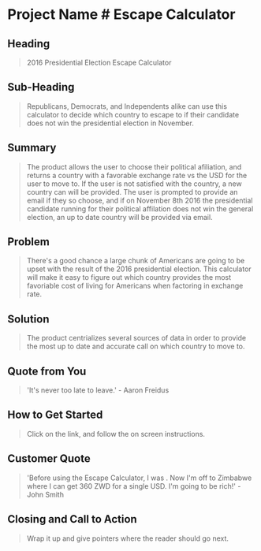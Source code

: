 # Project Name # Escape Calculator

<!-- 
> This material was originally posted [here](http://www.quora.com/What-is-Amazons-approach-to-product-development-and-product-management). It is reproduced here for posterities sake.

There is an approach called "working backwards" that is widely used at Amazon. They work backwards from the customer, rather than starting with an idea for a product and trying to bolt customers onto it. While working backwards can be applied to any specific product decision, using this approach is especially important when developing new products or features.

For new initiatives a product manager typically starts by writing an internal press release announcing the finished product. The target audience for the press release is the new/updated product's customers, which can be retail customers or internal users of a tool or technology. Internal press releases are centered around the customer problem, how current solutions (internal or external) fail, and how the new product will blow away existing solutions.

If the benefits listed don't sound very interesting or exciting to customers, then perhaps they're not (and shouldn't be built). Instead, the product manager should keep iterating on the press release until they've come up with benefits that actually sound like benefits. Iterating on a press release is a lot less expensive than iterating on the product itself (and quicker!).

If the press release is more than a page and a half, it is probably too long. Keep it simple. 3-4 sentences for most paragraphs. Cut out the fat. Don't make it into a spec. You can accompany the press release with a FAQ that answers all of the other business or execution questions so the press release can stay focused on what the customer gets. My rule of thumb is that if the press release is hard to write, then the product is probably going to suck. Keep working at it until the outline for each paragraph flows. 

Oh, and I also like to write press-releases in what I call "Oprah-speak" for mainstream consumer products. Imagine you're sitting on Oprah's couch and have just explained the product to her, and then you listen as she explains it to her audience. That's "Oprah-speak", not "Geek-speak".

Once the project moves into development, the press release can be used as a touchstone; a guiding light. The product team can ask themselves, "Are we building what is in the press release?" If they find they're spending time building things that aren't in the press release (overbuilding), they need to ask themselves why. This keeps product development focused on achieving the customer benefits and not building extraneous stuff that takes longer to build, takes resources to maintain, and doesn't provide real customer benefit (at least not enough to warrant inclusion in the press release).
 -->
 
## Heading ##
  > 2016 Presidential Election Escape Calculator

## Sub-Heading ##
  > Republicans, Democrats, and Independents alike can use this calculator to decide which country to escape to if their candidate does not win the presidential election in November.

## Summary ##
  > The product allows the user to choose their political afiliation, and returns a country with a favorable exchange rate vs the USD for the user to move to. If the user is not satisfied with the country, a new country can will be provided. The user is prompted to provide an email if they so choose, and if on November 8th 2016 the presidential candidate running for their political affilation does not win the general election, an up to date country will be provided via email. 

## Problem ##
  > There's a good chance a large chunk of Americans are going to be upset with the result of the 2016 presidential election. This calculator will make it easy to figure out which country provides the most favoriable cost of living for Americans when factoring in exchange rate. 

## Solution ##
  > The product centrializes several sources of data in order to provide the most up to date and accurate call on which country to move to. 

## Quote from You ##
  > 'It's never too late to leave.' - Aaron Freidus

## How to Get Started ##
  > Click on the link, and follow the on screen instructions.

## Customer Quote ##
  > 'Before using the Escape Calculator, I was . Now I'm off to Zimbabwe where I can get 360 ZWD for a single USD. I'm going to be rich!' - John Smith 

## Closing and Call to Action ##
  > Wrap it up and give pointers where the reader should go next.
